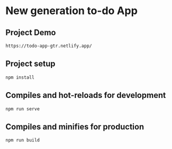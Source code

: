 # New generation to-do App

## Project Demo
```
https://todo-app-gtr.netlify.app/
```

## Project setup
```
npm install
```

## Compiles and hot-reloads for development
```
npm run serve
```

## Compiles and minifies for production
```
npm run build
```
